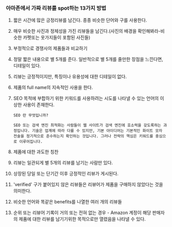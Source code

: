 ### 아마존에서 가짜 리뷰를 spot하는 13가지 방법

1.  짧은 시간에 많은 긍정리뷰를 남긴다. 종종 비슷한 단어와 구를 사용한다.

2. 매우 비슷한 사진과 정체성을 가진 리뷰들을 남긴다.(사진의 배경을 확인해봐라-비슷한 카펫또는 옷가지들이 포함된 사진들)

3. 부정적으로 경쟁사의 제품들과 비교하기

4. 정말 짧은 내용으로 별 5개를 준다. 일반적으로 별 5개를 줄만한 장점을 느낀다면, 디테일이 있다.

5. 리뷰는 긍정적이지만, 특징이나 유용성에 대한 디테일이 없다.

6. 제품의 full name의 지속적인 사용을 한다.

7. SEO 목적에 부합하기 위한 키워드를 사용하려는 시도를 나타낼 수 있는 언어의 이상한 사용이 존재한다. 

   ```
   SEO 란 무엇입니까?
   
   SEO 또는 검색 엔진 최적화는 사람들이 웹 사이트가 검색 엔진에 호소력을 갖도록하는 과정입니다. 기술은 업계에 따라 다를 수 있지만, 기본 아이디어는 기본적인 화이트 모자 전술을 정기적으로 준수하는지 확인하는 것입니다. 그러나 전략의 핵심은 키워드를 중심으로 이루어집니다.
   ```

8. 제품에 대한 과도한 칭찬

9. 리뷰는 일관되게 별 5개의 리뷰를 남기는 사람만 있다.

10. 상장된 당일 또는 단기간 이후 긍정적인 리뷰가 게시된다.

11. 'verified' 구가 붙어있지 않은 리뷰들은 리뷰어가 제품을 구매하지 않았다는 것을 의미한다.

12. 비슷한 언어와 똑같은 benefits를 나열한 여러 개의 리뷰들

13. 순위 또는 리뷰어 기록이 거의 또는 전혀 없는 경우 - Amazon 계정이 해당 판매자의 제품에 대한 리뷰를 남기기위한 목적으로만 열렸음을 나타낼 수 있다.